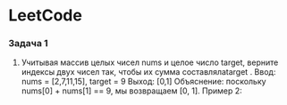 # LeetCode
### Задача 1
1) Учитывая массив целых чисел nums и целое число target, верните индексы двух чисел так, чтобы их сумма составлялаtarget .
Ввод: nums = [2,7,11,15], target = 9
 Выход: [0,1]
 Объяснение: поскольку nums[0] + nums[1] == 9, мы возвращаем [0, 1].
Пример 2:
